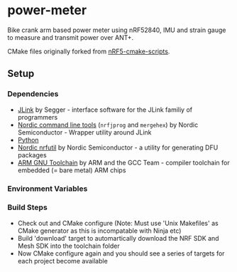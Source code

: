 # power-meter
Bike crank arm based power meter using nRF52840, IMU and strain gauge to measure and transmit power over ANT+.

CMake files originally forked from [nRF5-cmake-scripts](https://github.com/NRB-Tech/nRF5-cmake-scripts/tree/master).

## Setup

### Dependencies

- [JLink](https://www.segger.com/downloads/jlink/#J-LinkSoftwareAndDocumentationPack) by Segger - interface software for the JLink familiy of programmers
- [Nordic command line tools](https://www.nordicsemi.com/Software-and-tools/Development-Tools/nRF-Command-Line-Tools/Download#infotabs) (`nrfjprog` and `mergehex`) by Nordic Semiconductor - Wrapper utility around JLink
- [Python](https://www.python.org/downloads/)
- [Nordic nrfutil](https://infocenter.nordicsemi.com/index.jsp?topic=%2Fug_nrfutil%2FUG%2Fnrfutil%2Fnrfutil_intro.html) by Nordic Semiconductor - a utility for generating DFU packages
- [ARM GNU Toolchain](https://developer.arm.com/tools-and-software/open-source-software/developer-tools/gnu-toolchain/gnu-rm/downloads) by ARM and the GCC Team - compiler toolchain for embedded (= bare metal) ARM chips

### Environment Variables

### Build Steps

- Check out and CMake configure (Note: Must use 'Unix Makefiles' as CMake generator as this is incompatable with Ninja etc)
- Build 'download' target to automartically download the NRF SDK and Mesh SDK into the toolchain folder
- Now CMake configure again and you should see a series of targets for each project become available
